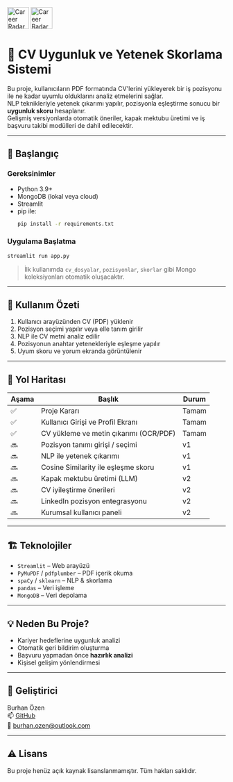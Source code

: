 
<img width="50" height="50" alt="Career Radar Logo" src="https://github.com/user-attachments/assets/be69fb99-845d-4a0b-a55d-47865b1f8eec" />
<img width="50" height="50" alt="Career Radar (4)" src="https://github.com/user-attachments/assets/d4ebfb75-a963-46f1-829e-1d862a2eb160" />


# 📄 CV Uygunluk ve Yetenek Skorlama Sistemi

Bu proje, kullanıcıların PDF formatında CV'lerini yükleyerek bir iş pozisyonu ile ne kadar uyumlu olduklarını analiz etmelerini sağlar.  
NLP teknikleriyle yetenek çıkarımı yapılır, pozisyonla eşleştirme sonucu bir **uygunluk skoru** hesaplanır.  
Gelişmiş versiyonlarda otomatik öneriler, kapak mektubu üretimi ve iş başvuru takibi modülleri de dahil edilecektir.

---

## 🚀 Başlangıç

### Gereksinimler

- Python 3.9+
- MongoDB (lokal veya cloud)
- Streamlit
- pip ile:
  ```bash
  pip install -r requirements.txt
  ```

### Uygulama Başlatma

```bash
streamlit run app.py
```

> İlk kullanımda `cv_dosyalar`, `pozisyonlar`, `skorlar` gibi Mongo koleksiyonları otomatik oluşacaktır.

---

## 🧠 Kullanım Özeti

1. Kullanıcı arayüzünden CV (PDF) yüklenir  
2. Pozisyon seçimi yapılır veya elle tanım girilir  
3. NLP ile CV metni analiz edilir  
4. Pozisyonun anahtar yetenekleriyle eşleşme yapılır  
5. Uyum skoru ve yorum ekranda görüntülenir  

---

## 🧭 Yol Haritası

| Aşama | Başlık                                 | Durum     |
|-------|----------------------------------------|-----------|
| ✅    | Proje Kararı                           | Tamam    |
| ✅    | Kullanıcı Girişi ve Profil Ekranı      | Tamam    |
| ✅    | CV yükleme ve metin çıkarımı (OCR/PDF) | Tamam    |
| 🔜    | Pozisyon tanımı girişi / seçimi        | v1       |
| 🔜    | NLP ile yetenek çıkarımı               | v1       |
| 🔜    | Cosine Similarity ile eşleşme skoru    | v1       |
| 🔜    | Kapak mektubu üretimi (LLM)            | v2       |
| 🔜    | CV iyileştirme önerileri               | v2       |
| 🔜    | LinkedIn pozisyon entegrasyonu         | v2       |
| 🔜    | Kurumsal kullanıcı paneli              | v2       |

---

## 🏗️ Teknolojiler

- `Streamlit` – Web arayüzü
- `PyMuPDF` / `pdfplumber` – PDF içerik okuma
- `spaCy` / `sklearn` – NLP & skorlama
- `pandas` – Veri işleme
- `MongoDB` – Veri depolama

---

## 💡 Neden Bu Proje?

- Kariyer hedeflerine uygunluk analizi
- Otomatik geri bildirim oluşturma
- Başvuru yapmadan önce **hazırlık analizi**
- Kişisel gelişim yönlendirmesi

---

## 🧩 Geliştirici

Burhan Özen  
📫 [GitHub](https://github.com/burhanozen29)  
📧 burhan.ozen@outlook.com

---

## ⚠️ Lisans

Bu proje henüz açık kaynak lisanslanmamıştır. Tüm hakları saklıdır.
